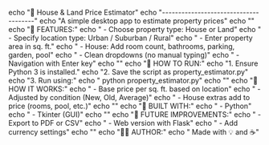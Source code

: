 echo "🏡  House & Land Price Estimator"
echo "--------------------------------------"
echo "A simple desktop app to estimate property prices"
echo ""
echo "🧰 FEATURES:"
echo " - Choose property type: House or Land"
echo " - Specify location type: Urban / Suburban / Rural"
echo " - Enter property area in sq. ft."
echo " - House: Add room count, bathrooms, parking, garden, pool"
echo " - Clean dropdowns (no manual typing)"
echo " - Navigation with Enter key"
echo ""
echo "🚀 HOW TO RUN:"
echo "1. Ensure Python 3 is installed."
echo "2. Save the script as property_estimator.py"
echo "3. Run using:"
echo "   python property_estimator.py"
echo ""
echo "🧠 HOW IT WORKS:"
echo " - Base price per sq. ft. based on location"
echo " - Adjusted by condition (New, Old, Average)"
echo " - House extras add to price (rooms, pool, etc.)"
echo ""
echo "🔧 BUILT WITH:"
echo " - Python"
echo " - Tkinter (GUI)"
echo ""
echo "📌 FUTURE IMPROVEMENTS:"
echo " - Export to PDF or CSV"
echo " - Web version with Flask"
echo " - Add currency settings"
echo ""
echo "👨‍💻 AUTHOR:"
echo "  Made with 💡 and ☕"
